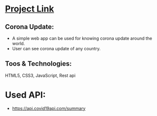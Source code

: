 # [Project Link](https://mmhk30313.github.io/Corona-Update-App)

## Corona Update:
- A simple web app can be used for knowing corona update around the world.
- User can see corona update of any country.

## Toos & Technologies:
HTML5, CSS3, JavaScript, Rest api

# Used API:
- https://api.covid19api.com/summary
